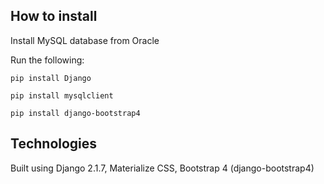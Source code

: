 ## How to install

Install MySQL database from Oracle

Run the following:

`pip install Django`

`pip install mysqlclient`

`pip install django-bootstrap4`

## Technologies

Built using Django 2.1.7, Materialize CSS, Bootstrap 4 (django-bootstrap4)